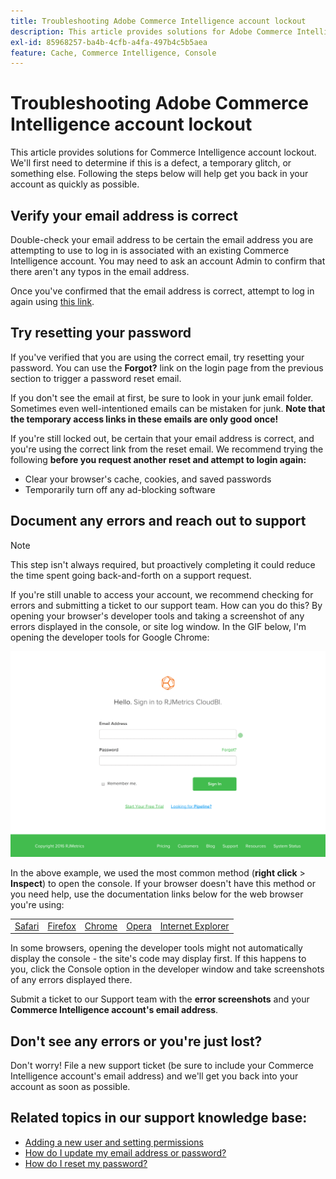 ```yaml
---
title: Troubleshooting Adobe Commerce Intelligence account lockout
description: This article provides solutions for Adobe Commerce Intelligence account lockout. We'll first need to determine if this is a defect, a temporary glitch, or something else. Following the steps below will help get you back in your account as quickly as possible.
exl-id: 85968257-ba4b-4cfb-a4fa-497b4c5b5aea
feature: Cache, Commerce Intelligence, Console
---
```

# Troubleshooting Adobe Commerce Intelligence account lockout

<!--
BOB: Is this in TOC?
-->

This article provides solutions for Commerce Intelligence account lockout. We'll first need to determine if this is a defect, a temporary glitch, or something else. Following the steps below will help get you back in your account as quickly as possible.

## Verify your email address is correct

Double-check your email address to be certain the email address you are attempting to use to log in is associated with an existing Commerce Intelligence account. You may need to ask an account Admin to confirm that there aren't any typos in the email address.

Once you've confirmed that the email address is correct, attempt to log in again using [this link](https://dashboard.rjmetrics.com/v2/session/create#/).

## Try resetting your password

If you've verified that you are using the correct email, try resetting your password. You can use the **Forgot?** link on the login page from the previous section to trigger a password reset email.

If you don't see the email at first, be sure to look in your junk email folder. Sometimes even well-intentioned emails can be mistaken for junk. **Note that the temporary access links in these emails are only good once!**

If you're still locked out, be certain that your email address is correct, and you're using the correct link from the reset email. We recommend trying the following **before you request another reset and attempt to login again:**

* Clear your browser's cache, cookies, and saved passwords
* Temporarily turn off any ad-blocking software

## Document any errors and reach out to support

>[!NOTE]
>
>This step isn't always required, but proactively completing it could reduce the time spent going back-and-forth on a support request.

If you're still unable to access your account, we recommend checking for errors and submitting a ticket to our support team. How can you do this? By opening your browser's developer tools and taking a screenshot of any errors displayed in the console, or site log window. In the GIF below, I'm opening the developer tools for Google Chrome:

![Opening Chrome's developer tools.](assets/Opening_Chrome_dev_tools.gif)

In the above example, we used the most common method (**right click** > **Inspect**) to open the console. If your browser doesn't have this method or you need help, use the documentation links below for the web browser you're using:

<table>
<tbody>
<tr>
<td><a href="https://www.technipages.com/mac-os-x-enable-web-inspector-in-safari">Safari</a></td>
<td><a href="https://developer.mozilla.org/en-US/docs/Tools/Web_Console/Opening_the_Web_Console">Firefox</a></td>
<td><a href="https://developers.google.com/web/tools/chrome-devtools/?hl=en">Chrome</a></td>
<td><a href="https://www.opera.com/dragonfly/documentation/">Opera</a></td>
<td><a href="https://msdn.microsoft.com/en-us/library/gg589512(v=vs.85).aspx#OpeningTools">Internet Explorer</a></td>
</tr>
</tbody>
</table>

In some browsers, opening the developer tools might not automatically display the console - the site's code may display first. If this happens to you, click the Console option in the developer window and take screenshots of any errors displayed there.

Submit a ticket to our Support team with the **error screenshots** and your **Commerce Intelligence account's email address**.

## Don't see any errors or you're just lost?

Don't worry! File a new support ticket (be sure to include your Commerce Intelligence account's email address) and we'll get you back into your account as soon as possible.

## Related topics in our support knowledge base:

* [Adding a new user and setting permissions](https://experienceleague.adobe.com/docs/commerce-business-intelligence/mbi/administrator/user-mgmt/user-management.html)
* [How do I update my email address or password?](https://experienceleague.adobe.com/docs/commerce-business-intelligence/mbi/administrator/user-mgmt/create-user.html)
* [How do I reset my password?](https://experienceleague.adobe.com/docs/commerce-business-intelligence/mbi/administrator/user-mgmt/reset-password.html)
